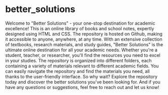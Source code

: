 # better_solutions

Welcome to "Better Solutions" - your one-stop destination for academic excellence!
This is an online library of books and school notes, expertly designed using HTML and CSS. The repository is hosted on Github, making it accessible to anyone, anywhere, at any time.
With an extensive collection of textbooks, research materials, and study guides, "Better Solutions" is the ultimate online destination for all your academic needs. Whether you're a student, teacher, or researcher, you'll find the resources you need to excel in your studies.
The repository is organized into different folders, each containing a variety of materials relevant to different academic fields. You can easily navigate the repository and find the materials you need, all thanks to the user-friendly interface.
So why wait? Explore the repository today and discover the better solutions you've been looking for. And if you have any questions or suggestions, feel free to reach out and let us know!
